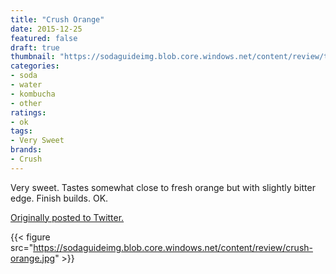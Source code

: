 ```yaml
---
title: "Crush Orange"
date: 2015-12-25
featured: false
draft: true
thumbnail: "https://sodaguideimg.blob.core.windows.net/content/review/thumbs/crush-orange.jpg"
categories:
- soda
- water
- kombucha
- other
ratings:
- ok
tags:
- Very Sweet
brands:
- Crush
---
```


Very sweet. Tastes somewhat close to fresh orange but with slightly bitter edge. Finish builds. OK. 

[Originally posted to Twitter.](https://twitter.com/Cavorter/status/669597829040504832)

{{< figure src="https://sodaguideimg.blob.core.windows.net/content/review/crush-orange.jpg" >}}

